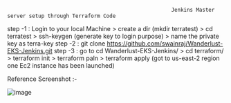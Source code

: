                                                          Jenkins Master server setup through Terraform Code

step -1 : Login to your local Machine > create a dir (mkdir terratest) > cd terratest > ssh-keygen (generate key to login purpose) > name the private key as terra-key 
step -2 : git clone https://github.com/swainraj/Wanderlust-EKS-Jenkins.git
step -3 : go to cd Wanderlust-EKS-Jenkins/ > cd terraform/ > terraform init > terraform paln > terraform apply (got to us-east-2 region one Ec2 instance has been launched)

Reference Screenshot :-

![image](https://github.com/user-attachments/assets/7717cb33-189c-487f-91e4-945c922c7929)
